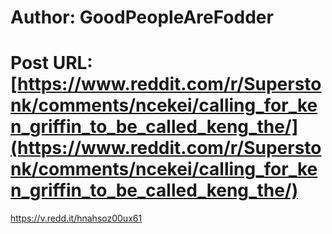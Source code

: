 # Author: GoodPeopleAreFodder
# Post URL: [https://www.reddit.com/r/Superstonk/comments/ncekei/calling_for_ken_griffin_to_be_called_keng_the/](https://www.reddit.com/r/Superstonk/comments/ncekei/calling_for_ken_griffin_to_be_called_keng_the/)


https://v.redd.it/hnahsoz00ux61